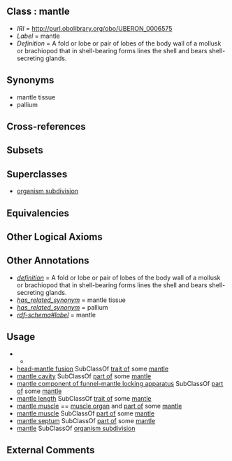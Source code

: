 
## Class : mantle

 * *IRI* = http://purl.obolibrary.org/obo/UBERON_0006575
 * *Label* = mantle
 * *Definition* = A fold or lobe or pair of lobes of the body wall of a mollusk or brachiopod that in shell-bearing forms lines the shell and bears shell-secreting glands.

## Synonyms

 * mantle tissue
 * pallium

## Cross-references


## Subsets


## Superclasses

 * [organism subdivision](../../UBERON/75/UBERON_0000475.md)

## Equivalencies


## Other Logical Axioms


## Other Annotations

 * *[definition](../../IAO/15/IAO_0000115.md)* = A fold or lobe or pair of lobes of the body wall of a mollusk or brachiopod that in shell-bearing forms lines the shell and bears shell-secreting glands.
 * *[has_related_synonym](../../ym/oboInOwl#hasRelatedSynonym.md)* = mantle tissue
 * *[has_related_synonym](../../ym/oboInOwl#hasRelatedSynonym.md)* = pallium
 * *[rdf-schema#label](../../el/rdf-schema#label.md)* = mantle

## Usage

 * -
 * [head-mantle fusion](../../CEPH/29/CEPH_0000129.md) SubClassOf [trait of](../../ceph#trait/of/ceph#trait_of.md) some [mantle](../../UBERON/75/UBERON_0006575.md)
 * [mantle cavity](../../UBERON/80/UBERON_0006580.md) SubClassOf [part of](../../BFO/50/BFO_0000050.md) some [mantle](../../UBERON/75/UBERON_0006575.md)
 * [mantle component of funnel-mantle locking apparatus](../../CEPH/52/CEPH_0001052.md) SubClassOf [part of](../../BFO/50/BFO_0000050.md) some [mantle](../../UBERON/75/UBERON_0006575.md)
 * [mantle length](../../CEPH/60/CEPH_0000160.md) SubClassOf [trait of](../../ceph#trait/of/ceph#trait_of.md) some [mantle](../../UBERON/75/UBERON_0006575.md)
 * [mantle muscle](../../UBERON/81/UBERON_0006581.md) == [muscle organ](../../UBERON/30/UBERON_0001630.md) and [part of](../../BFO/50/BFO_0000050.md) some [mantle](../../UBERON/75/UBERON_0006575.md)
 * [mantle muscle](../../UBERON/81/UBERON_0006581.md) SubClassOf [part of](../../BFO/50/BFO_0000050.md) some [mantle](../../UBERON/75/UBERON_0006575.md)
 * [mantle septum](../../CEPH/61/CEPH_0000161.md) SubClassOf [part of](../../BFO/50/BFO_0000050.md) some [mantle](../../UBERON/75/UBERON_0006575.md)
 * [mantle](../../UBERON/75/UBERON_0006575.md) SubClassOf [organism subdivision](../../UBERON/75/UBERON_0000475.md)

## External Comments

